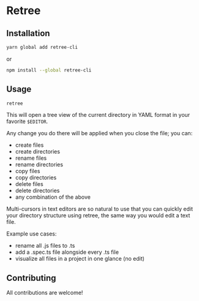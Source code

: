 # Retree

## Installation

```sh
yarn global add retree-cli
```

or

```sh
npm install --global retree-cli
```

## Usage

```sh
retree
```

This will open a tree view of the current directory in YAML format in your favorite `$EDITOR`.

Any change you do there will be applied when you close the file; you can:

- create files
- create directories
- rename files
- rename directories
- copy files
- copy directories
- delete files
- delete directories
- any combination of the above

Multi-cursors in text editors are so natural to use that you can quickly edit your directory structure using retree, the same way you would edit a text file.

Example use cases:

- rename all .js files to .ts
- add a .spec.ts file alongside every .ts file
- visualize all files in a project in one glance (no edit)

## Contributing

All contributions are welcome!
